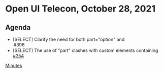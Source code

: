 # Open UI Telecon, October 28, 2021

## Agenda
  - [SELECT] Clarify the need for both part="option" and <option> [#396](https://github.com/openui/open-ui/issues/396)
  - [SELECT] The use of "part" clashes with custom elements containing <selectmenu> [#354](https://github.com/openui/open-ui/issues/354)
  
  [Minutes](https://www.w3.org/2021/10/28-openui-minutes.html)

